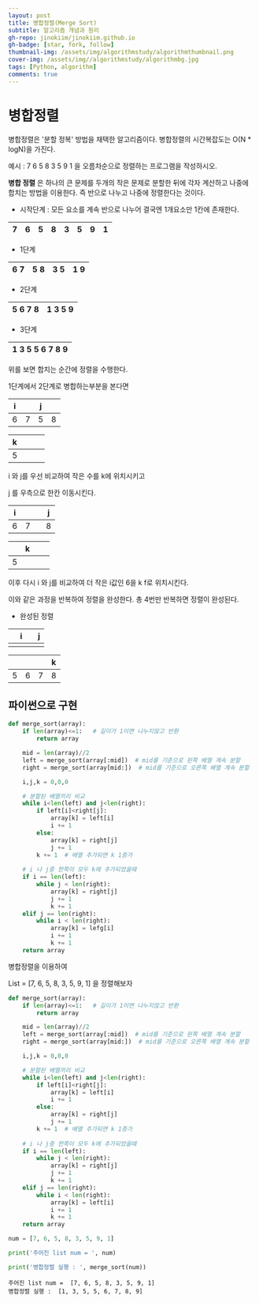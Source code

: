 ```yaml
---
layout: post
title: 병합정렬(Merge Sort)
subtitle: 알고리즘 개념과 원리
gh-repo: jinokiim/jinokiim.github.io
gh-badge: [star, fork, follow]
thumbnail-img: /assets/img/algorithmstudy/algorithmthumbnail.png
cover-img: /assets/img//algorithmstudy/algorithmbg.jpg
tags: [Python, algorithm]
comments: true
---
```


# 병합정렬

병합정렬은 '분할 정복' 방법을 채택한 알고리즘이다. 병합정렬의 시간복잡도는 O(N * logN)을 가진다.

예시 : 7 6 5 8 3 5 9 1 을 오름차순으로 정렬하는 프로그램을 작성하시오.

**병합 정렬** 은 하나의 큰 문제를 두개의 작은 문제로 분할한 뒤에 각자 계산하고 나중에 합치는 방법을 이용한다. 즉 반으로 나누고 나중에 정렬한다는 것이다.



* 시작단계 : 모든 요소를 계속 반으로 나누어 결국엔 1개요소만 1칸에 존재한다.

|  7   |  6   |  5   |  8   |  3   |  5   |  9   |  1   |
| :--: | :--: | :--: | :--: | :--: | :--: | :--: | :--: |

* 1단계

| 6    7 | 5    8 | 3    5 | 1    9 |
| :----: | :----: | :----: | :----: |

* 2단계

| 5   6    7    8 | 1       3      5      9 |
| :-------------: | :---------------------: |

* 3단계

| 1    3    5    5    6    7    8    9 |
| :----------------------------------: |

 

위를 보면 합치는 순간에 정렬을 수행한다.

1단계에서 2단계로 병합하는부분을 본다면

| i    |      | j    |      |
| ---- | ---- | ---- | ---- |
| 6    | 7    | 5    | 8    |

| k    |      |      |      |
| ---- | ---- | ---- | ---- |
| 5    |      |      |      |

i 와 j를 우선 비교하여 작은 수를 k에 위치시키고

j 를 우측으로 한칸 이동시킨다.

| i    |      |      | j    |
| ---- | ---- | ---- | ---- |
| 6    | 7    |      | 8    |

|      | k    |      |      |
| ---- | ---- | ---- | ---- |
| 5    |      |      |      |

이후 다시 i 와 j를 비교하여 더 작은 i값인 6을 k f로 위치시킨다.

이와 같은 과정을 반복하여 정렬을 완성한다. 총 4번만 반복하면 정렬이 완성된다.

* 완성된 정렬

|      | i    |      | j    |
| ---- | ---- | ---- | ---- |
|      |      |      |      |

|      |      |      | k    |
| ---- | ---- | ---- | ---- |
| 5    | 6    | 7    | 8    |



## 파이썬으로 구현

```python
def merge_sort(array):
    if len(array)<=1:   # 길이가 1이면 나누지않고 반환
        return array

    mid = len(array)//2
    left = merge_sort(array[:mid])  # mid를 기준으로 왼쪽 배열 계속 분할
    right = merge_sort(array[mid:])  # mid를 기준으로 오른쪽 배열 계속 분할

    i,j,k = 0,0,0

    # 분할된 배열끼리 비교
    while i<len(left) and j<len(right):
        if left[i]<right[j]:
            array[k] = left[i]
            i += 1
        else:
            array[k] = right[j]
            j += 1
        k += 1  # 배열 추가되면 k 1증가
    
    # i 나 j중 한쪽이 모두 k에 추가되었을때
    if i == len(left):
        while j < len(right):
            array[k] = right[j]
            j += 1
            k += 1
    elif j == len(right):
        while i < len(right):
            array[k] = lefg[i]
            i += 1
            k += 1
    return array
```

병합정렬을 이용하여 

List = [7, 6, 5, 8, 3, 5, 9, 1] 을 정렬해보자

```python
def merge_sort(array):
    if len(array)<=1:   # 길이가 1이면 나누지않고 반환
        return array

    mid = len(array)//2
    left = merge_sort(array[:mid])  # mid를 기준으로 왼쪽 배열 계속 분할
    right = merge_sort(array[mid:])  # mid를 기준으로 오른쪽 배열 계속 분할

    i,j,k = 0,0,0

    # 분할된 배열끼리 비교
    while i<len(left) and j<len(right):
        if left[i]<right[j]:
            array[k] = left[i]
            i += 1
        else:
            array[k] = right[j]
            j += 1
        k += 1  # 배열 추가되면 k 1증가
    
    # i 나 j중 한쪽이 모두 k에 추가되었을때
    if i == len(left):
        while j < len(right):
            array[k] = right[j]
            j += 1
            k += 1
    elif j == len(right):
        while i < len(right):
            array[k] = left[i]
            i += 1
            k += 1
    return array

num = [7, 6, 5, 8, 3, 5, 9, 1]

print('주어진 list num = ', num)

print('병합정렬 실행 : ', merge_sort(num))
```

```
주어진 list num =  [7, 6, 5, 8, 3, 5, 9, 1]
병합정렬 실행 :  [1, 3, 5, 5, 6, 7, 8, 9]
```
